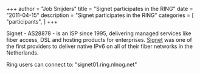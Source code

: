 +++
author = "Job Snijders"
title = "Signet participates in the RING"
date = "2011-04-15"
description = "Signet participates in the RING"
categories = [
    "participants",
]
+++

Signet - AS28878 - is an ISP since 1995, delivering managed services like fiber access, DSL and hosting products for  enterprises. <a href="http://www.signet.nl/">Signet</a> was one of the first providers to deliver native IPv6 on all of their fiber networks in the Netherlands.

Ring users can connect to: "signet01.ring.nlnog.net"

